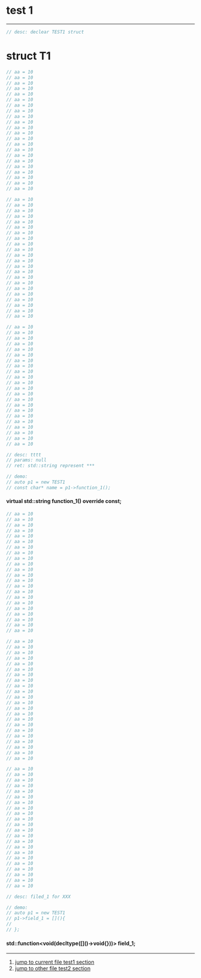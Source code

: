 
# <a id="id1"></a> test 1


---
```cpp
// desc: declear TEST1 struct
```
# <a id="t1"></a> struct T1

```cpp
// aa = 10
// aa = 10
// aa = 10
// aa = 10
// aa = 10
// aa = 10
// aa = 10
// aa = 10
// aa = 10
// aa = 10
// aa = 10
// aa = 10
// aa = 10
// aa = 10
// aa = 10
// aa = 10
// aa = 10
// aa = 10
// aa = 10
// aa = 10
// aa = 10
// aa = 10
```

```cpp
// aa = 10
// aa = 10
// aa = 10
// aa = 10
// aa = 10
// aa = 10
// aa = 10
// aa = 10
// aa = 10
// aa = 10
// aa = 10
// aa = 10
// aa = 10
// aa = 10
// aa = 10
// aa = 10
// aa = 10
// aa = 10
// aa = 10
// aa = 10
// aa = 10
// aa = 10
```

```cpp
// aa = 10
// aa = 10
// aa = 10
// aa = 10
// aa = 10
// aa = 10
// aa = 10
// aa = 10
// aa = 10
// aa = 10
// aa = 10
// aa = 10
// aa = 10
// aa = 10
// aa = 10
// aa = 10
// aa = 10
// aa = 10
// aa = 10
// aa = 10
// aa = 10
// aa = 10
```

```cpp
// desc: tttt
// params: null 
// ret: std::string represent ***

// demo: 
// auto p1 = new TEST1
// const char* name = p1->function_1();
```
#### <a id="t1function1"></a>virtual std::string function_1() override const;

```cpp
// aa = 10
// aa = 10
// aa = 10
// aa = 10
// aa = 10
// aa = 10
// aa = 10
// aa = 10
// aa = 10
// aa = 10
// aa = 10
// aa = 10
// aa = 10
// aa = 10
// aa = 10
// aa = 10
// aa = 10
// aa = 10
// aa = 10
// aa = 10
// aa = 10
// aa = 10
```

```cpp
// aa = 10
// aa = 10
// aa = 10
// aa = 10
// aa = 10
// aa = 10
// aa = 10
// aa = 10
// aa = 10
// aa = 10
// aa = 10
// aa = 10
// aa = 10
// aa = 10
// aa = 10
// aa = 10
// aa = 10
// aa = 10
// aa = 10
// aa = 10
// aa = 10
// aa = 10
```

```cpp
// aa = 10
// aa = 10
// aa = 10
// aa = 10
// aa = 10
// aa = 10
// aa = 10
// aa = 10
// aa = 10
// aa = 10
// aa = 10
// aa = 10
// aa = 10
// aa = 10
// aa = 10
// aa = 10
// aa = 10
// aa = 10
// aa = 10
// aa = 10
// aa = 10
// aa = 10
```


```cpp
// desc: filed_1 for XXX

// demo:
// auto p1 = new TEST1
// p1->field_1 = [](){
//    
// };
```
#### <a id="t1field1"></a> std::function<void(decltype(\[\]()->void{}))> field_1;


----
1. [jump to current file test1 section](#id1)
2. [jump to other file test2 section](test2.md/#id1)
